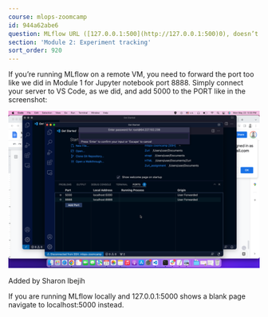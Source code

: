 ```yaml
---
course: mlops-zoomcamp
id: 944a62abe6
question: MLflow URL ([127.0.0.1:500](http://127.0.0.1:500)0), doesn’t open.
section: 'Module 2: Experiment tracking'
sort_order: 920
---
```


If you’re running MLflow on a remote VM, you need to forward the port too like we did in Module 1 for Jupyter notebook port 8888. Simply connect your server to VS Code, as we did, and add 5000 to the PORT like in the screenshot:

![Image](images/mlops-zoomcamp/image_10aa6cd8.png)

Added by Sharon Ibejih

If you are running MLflow locally and 127.0.0.1:5000 shows a blank page navigate to localhost:5000 instead.

